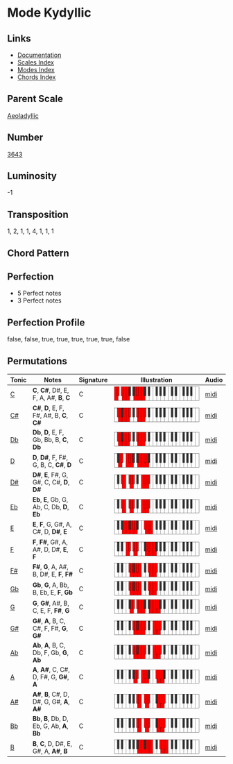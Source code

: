# Mode Kydyllic

## Links

- [Documentation](README.md)
- [Scales Index](Scales.md)
- [Modes Index](Modes.md)
- [Chords Index](Chords.md)

## Parent Scale

[Aeoladyllic](ScaleAeoladyllic.md)

## Number

[3643](https://ianring.com/musictheory/scales/3643)

## Luminosity

-1

## Transposition

1, 2, 1, 1, 4, 1, 1, 1

## Chord Pattern



## Perfection

- 5 Perfect notes
- 3 Perfect notes

## Perfection Profile

false, false, true, true, true, true, true, false

## Permutations

| Tonic | Notes | Signature | Illustration | Audio |
|-------|-------|-----------|--------------|-------|
| [C](ModeCNaturalKydyllic.md) | **C**, **C#**, D#, E, F, A, A#, **B**, **C** | C | ![CNaturalKydyllic](ModeCNaturalKydyllic.png) | [midi](https://github.com/edipermadi/music/blob/main/docs/ModeCNaturalKydyllic.mid?raw=true) |
| [C#](ModeCSharpKydyllic.md) | **C#**, **D**, E, F, F#, A#, B, **C**, **C#** | C | ![CSharpKydyllic](ModeCSharpKydyllic.png) | [midi](https://github.com/edipermadi/music/blob/main/docs/ModeCSharpKydyllic.mid?raw=true) |
| [Db](ModeDFlatKydyllic.md) | **Db**, **D**, E, F, Gb, Bb, B, **C**, **Db** | C | ![DFlatKydyllic](ModeDFlatKydyllic.png) | [midi](https://github.com/edipermadi/music/blob/main/docs/ModeDFlatKydyllic.mid?raw=true) |
| [D](ModeDNaturalKydyllic.md) | **D**, **D#**, F, F#, G, B, C, **C#**, **D** | C | ![DNaturalKydyllic](ModeDNaturalKydyllic.png) | [midi](https://github.com/edipermadi/music/blob/main/docs/ModeDNaturalKydyllic.mid?raw=true) |
| [D#](ModeDSharpKydyllic.md) | **D#**, **E**, F#, G, G#, C, C#, **D**, **D#** | C | ![DSharpKydyllic](ModeDSharpKydyllic.png) | [midi](https://github.com/edipermadi/music/blob/main/docs/ModeDSharpKydyllic.mid?raw=true) |
| [Eb](ModeEFlatKydyllic.md) | **Eb**, **E**, Gb, G, Ab, C, Db, **D**, **Eb** | C | ![EFlatKydyllic](ModeEFlatKydyllic.png) | [midi](https://github.com/edipermadi/music/blob/main/docs/ModeEFlatKydyllic.mid?raw=true) |
| [E](ModeENaturalKydyllic.md) | **E**, **F**, G, G#, A, C#, D, **D#**, **E** | C | ![ENaturalKydyllic](ModeENaturalKydyllic.png) | [midi](https://github.com/edipermadi/music/blob/main/docs/ModeENaturalKydyllic.mid?raw=true) |
| [F](ModeFNaturalKydyllic.md) | **F**, **F#**, G#, A, A#, D, D#, **E**, **F** | C | ![FNaturalKydyllic](ModeFNaturalKydyllic.png) | [midi](https://github.com/edipermadi/music/blob/main/docs/ModeFNaturalKydyllic.mid?raw=true) |
| [F#](ModeFSharpKydyllic.md) | **F#**, **G**, A, A#, B, D#, E, **F**, **F#** | C | ![FSharpKydyllic](ModeFSharpKydyllic.png) | [midi](https://github.com/edipermadi/music/blob/main/docs/ModeFSharpKydyllic.mid?raw=true) |
| [Gb](ModeGFlatKydyllic.md) | **Gb**, **G**, A, Bb, B, Eb, E, **F**, **Gb** | C | ![GFlatKydyllic](ModeGFlatKydyllic.png) | [midi](https://github.com/edipermadi/music/blob/main/docs/ModeGFlatKydyllic.mid?raw=true) |
| [G](ModeGNaturalKydyllic.md) | **G**, **G#**, A#, B, C, E, F, **F#**, **G** | C | ![GNaturalKydyllic](ModeGNaturalKydyllic.png) | [midi](https://github.com/edipermadi/music/blob/main/docs/ModeGNaturalKydyllic.mid?raw=true) |
| [G#](ModeGSharpKydyllic.md) | **G#**, **A**, B, C, C#, F, F#, **G**, **G#** | C | ![GSharpKydyllic](ModeGSharpKydyllic.png) | [midi](https://github.com/edipermadi/music/blob/main/docs/ModeGSharpKydyllic.mid?raw=true) |
| [Ab](ModeAFlatKydyllic.md) | **Ab**, **A**, B, C, Db, F, Gb, **G**, **Ab** | C | ![AFlatKydyllic](ModeAFlatKydyllic.png) | [midi](https://github.com/edipermadi/music/blob/main/docs/ModeAFlatKydyllic.mid?raw=true) |
| [A](ModeANaturalKydyllic.md) | **A**, **A#**, C, C#, D, F#, G, **G#**, **A** | C | ![ANaturalKydyllic](ModeANaturalKydyllic.png) | [midi](https://github.com/edipermadi/music/blob/main/docs/ModeANaturalKydyllic.mid?raw=true) |
| [A#](ModeASharpKydyllic.md) | **A#**, **B**, C#, D, D#, G, G#, **A**, **A#** | C | ![ASharpKydyllic](ModeASharpKydyllic.png) | [midi](https://github.com/edipermadi/music/blob/main/docs/ModeASharpKydyllic.mid?raw=true) |
| [Bb](ModeBFlatKydyllic.md) | **Bb**, **B**, Db, D, Eb, G, Ab, **A**, **Bb** | C | ![BFlatKydyllic](ModeBFlatKydyllic.png) | [midi](https://github.com/edipermadi/music/blob/main/docs/ModeBFlatKydyllic.mid?raw=true) |
| [B](ModeBNaturalKydyllic.md) | **B**, **C**, D, D#, E, G#, A, **A#**, **B** | C | ![BNaturalKydyllic](ModeBNaturalKydyllic.png) | [midi](https://github.com/edipermadi/music/blob/main/docs/ModeBNaturalKydyllic.mid?raw=true) |
